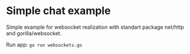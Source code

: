 # Simple chat example

Simple example for websocket realization with standart package net/http and gorilla/websocket.

Run app: ```go run websockets.go```